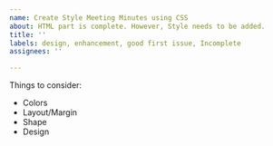 ```yaml
---
name: Create Style Meeting Minutes using CSS
about: HTML part is complete. However, Style needs to be added.
title: ''
labels: design, enhancement, good first issue, Incomplete
assignees: ''

---
```


Things to consider:
- Colors
- Layout/Margin
- Shape
- Design
